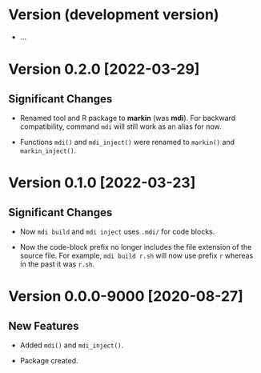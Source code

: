# Version (development version)

 * ...
 

# Version 0.2.0 [2022-03-29]

## Significant Changes

 * Renamed tool and R package to **markin** (was **mdi**).  For
   backward compatibility, command `mdi` will still work as an alias
   for now.

 * Functions `mdi()` and `mdi_inject()` were renamed to `markin()` and
   `markin_inject()`.


# Version 0.1.0 [2022-03-23]

## Significant Changes

 * Now `mdi build` and `mdi inject` uses `.mdi/` for code blocks.

 * Now the code-block prefix no longer includes the file extension of
   the source file.  For example, `mdi build r.sh` will now use prefix
   `r` whereas in the past it was `r.sh`.
 

# Version 0.0.0-9000 [2020-08-27]

## New Features

 * Added `mdi()` and `mdi_inject()`.

 * Package created.
